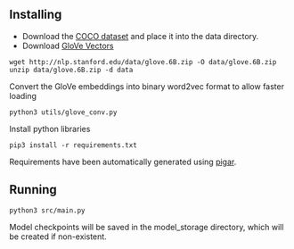 ## Installing

* Download the [COCO dataset](http://cocodataset.org/#download) and place it into the data directory.
* Download [GloVe Vectors](http://nlp.stanford.edu/data/glove.6B.zip)

```
wget http://nlp.stanford.edu/data/glove.6B.zip -O data/glove.6B.zip
unzip data/glove.6B.zip -d data
```

Convert the GloVe embeddings into binary word2vec format to allow faster loading
```
python3 utils/glove_conv.py
```

Install python libraries

```
pip3 install -r requirements.txt
```

Requirements have been automatically generated using [pigar](https://github.com/damnever/pigar).

## Running

```
python3 src/main.py
```

Model checkpoints will be saved in the model_storage directory,
which will be created if non-existent.